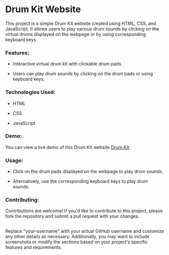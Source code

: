 # Drum Kit Website
This project is a simple Drum Kit website created using HTML, CSS, and JavaScript. It allows users to play various drum sounds by clicking on the virtual drums displayed on the webpage or by using corresponding keyboard keys.

### Features:
- Interactive virtual drum kit with clickable drum pads.
* Users can play drum sounds by clicking on the drum pads or using keyboard keys.

### Technologies Used:
- HTML
* CSS
+ JavaScript

### Demo:
You can view a live demo of this Drum Kit website [Drum Kit](https://akshatkumar10.github.io/Drum-Kit/).

### Usage:
- Click on the drum pads displayed on the webpage to play drum sounds.
* Alternatively, use the corresponding keyboard keys to play drum sounds.
  
### Contributing:
Contributions are welcome! If you'd like to contribute to this project, please fork the repository and submit a pull request with your changes.


##

Replace "your-username" with your actual GitHub username and customize any other details as necessary. Additionally, you may want to include screenshots or modify the sections based on your project's specific features and requirements.
